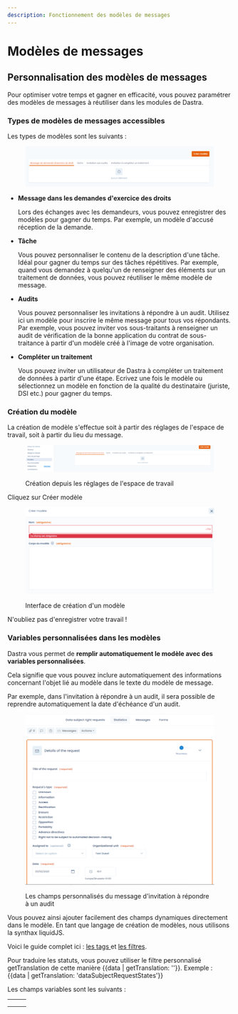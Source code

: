 ```yaml
---
description: Fonctionnement des modèles de messages
---
```


# Modèles de messages

## Personnalisation des modèles de messages



Pour optimiser votre temps et gagner en efficacité, vous pouvez paramétrer des modèles de messages à réutiliser dans les modules de Dastra.



### Types de modèles de messages accessibles&#x20;

Les types de modèles sont les suivants :

<figure><img src="../../.gitbook/assets/image (3) (1) (2).png" alt=""><figcaption></figcaption></figure>

*   **Message dans les demandes d'exercice des droits**

    Lors des échanges avec les demandeurs, vous pouvez enregistrer des modèles pour gagner du temps. Par exemple, un modèle d'accusé réception de la demande.
*   **Tâche**

    Vous pouvez personnaliser le contenu de la description d'une tâche. Idéal pour gagner du temps sur des tâches répétitives. Par exemple, quand vous demandez à quelqu'un de renseigner des éléments sur un traitement de données, vous pouvez réutiliser le même modèle de message.&#x20;
*   **Audits**

    Vous pouvez personnaliser les invitations à répondre à un audit. Utilisez ici un modèle pour inscrire le même message pour tous vos répondants. Par exemple, vous pouvez inviter vos sous-traitants à renseigner un audit de vérification de la bonne application du contrat de sous-traitance à partir d'un modèle créé à l'image de votre organisation.
*   **Compléter un traitement**

    Vous pouvez inviter un utilisateur de Dastra à compléter un traitement de données à partir d'une étape. Ecrivez une fois le modèle ou sélectionnez un modèle en fonction de la qualité du destinataire (juriste, DSI etc.) pour gagner du temps.&#x20;

### Création du modèle

La création de modèle s'effectue soit à partir des réglages de l'espace de travail, soit à partir du lieu du message.&#x20;

<figure><img src="../../.gitbook/assets/image (1) (1) (2) (1).png" alt=""><figcaption><p>Création depuis les réglages de l'espace de travail</p></figcaption></figure>

Cliquez sur Créer modèle

<figure><img src="../../.gitbook/assets/image (4) (1) (2).png" alt=""><figcaption><p>Interface de création d'un modèle</p></figcaption></figure>

N'oubliez pas d'enregistrer votre travail !

### Variables personnalisées dans les modèles

Dastra vous permet de **remplir automatiquement le modèle avec des variables personnalisées**.&#x20;

Cela signifie que vous pouvez inclure automatiquement des informations concernant l'objet lié au modèle dans le texte du modèle de message.&#x20;

Par exemple, dans l'invitation à répondre à un audit, il sera possible de reprendre automatiquement la date d'échéance d'un audit.&#x20;

<figure><img src="../../.gitbook/assets/image (2) (1) (2).png" alt=""><figcaption><p>Les champs personnalisés du message d'invitation à répondre à un audit</p></figcaption></figure>



Vous pouvez ainsi ajouter facilement des champs dynamiques directement dans le modèle. En tant que langage de création de modèles, nous utilisons la synthax liquidJS.&#x20;

Voici le guide complet ici : [les tags ](https://liquidjs.com/tags/overview.html)et [les filtres](https://liquidjs.com/filters/overview.html).&#x20;

Pour traduire les statuts, vous pouvez utiliser le filtre personnalisé getTranslation de cette manière \{{data | getTranslation: ''\}}. Exemple : \{{data | getTranslation: 'dataSubjectRequestStates'\}}



Les champs variables sont les suivants :&#x20;



|   |   |   |
| - | - | - |
|   |   |   |
|   |   |   |
|   |   |   |

